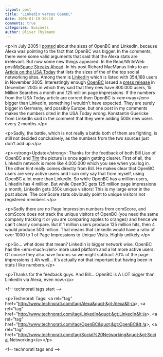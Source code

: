 ```yaml
---
layout: post
title: "LinkedIn versus OpenBC"
date: 2006-01-10 20:10
comments: true
categories: Business
author: Oliver Thylmann
---
```







&lt;p&gt;In July 2005 I [posted](http://blog.thylmann.net/2005/07/openbc_bigger_t.html) about the sizes of OpenBC and LinkedIn, because Alexa was pointing to the fact that OpenBC was bigger. In the comments, there were some valid arguments that said that the Alexa stats are irrelevant. But now some new things appeared. In the Read/WriteWeb post[MySpace Streaks Ahead](http://www.readwriteweb.com/archives/latest_sns_numb.php). In his post Richard MacManus links to an [Article on the USA Today](http://www.usatoday.com/tech/news/2006-01-08-myspace-teens_x.htm?csp=34) that lists the sizes of the of the top social networking sites. Among them is [LinkedIn](http://www.linkedin.com/) which is listed with 354,188 users in November 2005. Interestingly enough [OpenBC](http://www.openbc.com/) issued a [press release](http://corporate.openbc.com/de/pressemitteilung/news/openbcs-popular-1.html) in December 2005 in which they said that they new have 800.000 users, 15 Million Searches a month and 125 million page impressions. If the numbers from the USA Today article are correct then OpenBC is &lt;em&gt;way&lt;/em&gt; bigger than LinkedIn, something I wouldn't have expected. They are surely bigger in Germany, and possibly Europe, but one post in my comments makes the numbers cited in the USA Today wrong. Konstantin Guericke from LinkedIn said in the comment that they were adding 500k new users every 2 months.&lt;/p&gt;

&lt;p&gt;Sadly, the battle, which is not really a battle both of them are fighting, is still not decided conclusively, as the numbers from the two sources just don't add up.&lt;/p&gt;

&lt;p&gt;&lt;strong&gt;Update&lt;/strong&gt;: Thanks for the feedback of both Bill Liao of OpenBC and [Tim](http://www.plansphere.com/) the picture is once again getting clearer. First of all, the LinkedIn network is more like 4.000.000 which you see when you log in. The other hint really comes directly from Bill. He makes clear that OpenBC users are very active users and I can only say  that from myself, using OpenBC a lot more than LinkedIn. So while OpenBC has a million users, LinkedIn has 4 million. But while OpenBC gets 125 million page impressions a month, LinkedIn gets 350k unique visitors! This is my large error in the post above. The comScore stats obviously point to unique visitors not registered members.&lt;/p&gt;

&lt;p&gt;Sadly there are no Page Impression numbers from comScore, and comScore does not track the unique visitors of OpenBC (you need the same company tracking it or you are comparing apples to oranges) and hence we can't clearly compare. But if 1 million users produce 125 million hits, then 4 would produce 500 million. That means that LinkedIn would have a ratio of over 1000 to 1 of Page Impressions to Unique Visits. Highly unlikely.&lt;/p&gt;

&lt;p&gt;So... what does that mean? LinkedIn is bigger network wise. OpenBC has the &lt;em&gt;much&lt;/em&gt; more used platform and a lot more active users. Of course they also have forums so we might subtract 70% of the page impressions :) Ah well... it's actually not that important but having been in stats I like numbers.&lt;/p&gt;

&lt;p&gt;Thanks for the feedback guys. And Bill... OpenBC is A LOT bigger than LinkedIn via Alexa, even now.&lt;/p&gt;

&lt;!-- technorati tags start --&gt;

&lt;p&gt;Technorati Tags: &lt;a rel=&quot;tag&quot; href=&quot;http://www.technorati.com/tag/Alexa&quot;&gt;Alexa&lt;/a&gt;, &lt;a rel=&quot;tag&quot; href=&quot;http://www.technorati.com/tag/LinkedIn&quot;&gt;LinkedIn&lt;/a&gt;, &lt;a rel=&quot;tag&quot; href=&quot;http://www.technorati.com/tag/OpenBC&quot;&gt;OpenBC&lt;/a&gt;, &lt;a rel=&quot;tag&quot; href=&quot;http://www.technorati.com/tag/Social%20Networking&quot;&gt;Social Networking&lt;/a&gt;&lt;/p&gt;

&lt;!-- technorati tags end --&gt;



